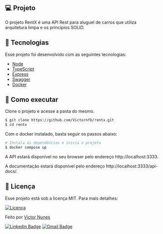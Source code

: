 ## 💻 Projeto

O projeto RentX é uma API Rest para aluguel de carros que utiliza arquitetura limpa e os princípios SOLID.

## 🧪 Tecnologias

Esse projeto foi desenvolvido com as seguintes tecnologias:

- [Node](https://nodejs.org/en/)
- [TypeScript](https://www.typescriptlang.org/)
- [Express](https://expressjs.com/pt-br/)
- [Swagger](https://swagger.io/)
- [Docker](https://www.docker.com/)

## 🚀 Como executar

Clone o projeto e acesse a pasta do mesmo.

```bash
$ git clone https://github.com/Victornfb/rentx.git
$ cd rentx
```

Com o docker instalado, basta seguir os passos abaixo:

```bash
# Instala as dependências e inicia o projeto
$ docker compose up
```

A API estará disponível no seu browser pelo endereço http://localhost:3333.

A documentação estará disponível pelo endereço http://localhost:3333/api-docs/.

## 📝 Licença

Esse projeto está sob a licença MIT. Para mais detalhes:

<a href="https://opensource.org/licenses/MIT" target="_blank"><img alt="Licença" src="https://img.shields.io/badge/license-MIT-0a66c2?style=flat-square"></a>

Feito por [Victor Nunes](https://victornfb.com.br/)

[![Linkedin Badge](https://img.shields.io/badge/-Victor%20Nunes-0a66c2?style=flat-square&logo=Linkedin&logoColor=white&link=https://www.linkedin.com/in/victornfb/)](https://www.linkedin.com/in/victornfb/)
[![Gmail Badge](https://img.shields.io/badge/-victornfb@outlook.com-ea4435?style=flat-square&logo=Gmail&logoColor=white&link=mailto:victornfb@outlook.com)](mailto:victornfb@outlook.com)
